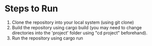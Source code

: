 # Steps to Run

1) Clone the repository into your local system (using git clone)
2) Build the repository using cargo build (you may need to change directories into the 'project' folder using "cd project" beforehand).
3) Run the repository using cargo run
